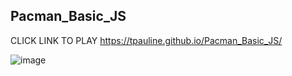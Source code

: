 ## Pacman_Basic_JS
CLICK LINK TO PLAY 
https://tpauline.github.io/Pacman_Basic_JS/






![image](https://user-images.githubusercontent.com/73195686/191922660-3c7380c5-8378-4a36-a45c-25fbf841d57e.png)
